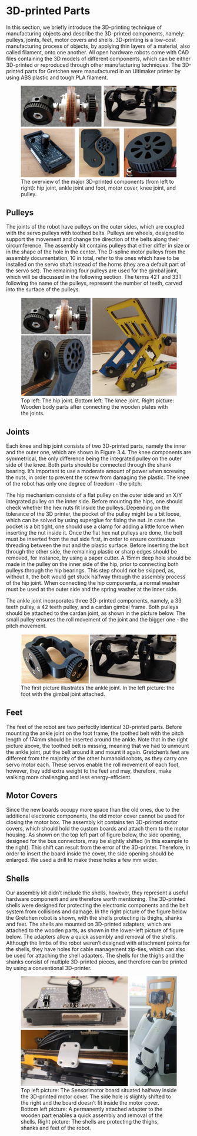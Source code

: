 # 3D-printed Parts

In this section, we briefly introduce the 3D-printing technique of manufacturing objects
and describe the 3D-printed components, namely: pulleys, joints, feet, motor covers
and shells. 3D-printing is a low-cost manufacturing process of objects, by applying thin layers of a
material, also called filament, onto one another. All open hardware robots come
with CAD files containing the 3D models of different components, which can be either
3D-printed or reproduced through other manufacturing techniques. The 3D-printed
parts for Gretchen were manufactured in an Ultimaker printer by using ABS plastic
and tough PLA filament.

<figure>
  <img src="../img_gretchen/all_3d_printed.png"/>
  <figcaption>
  	The overview of the major 3D-printed components (from left to right): hip joint, ankle joint and foot, motor cover, knee joint, and pulley. 
</figcaption>
</figure>

## Pulleys

The joints of the robot have pulleys on the outer sides, which are coupled with the servo
pulleys with toothed belts. Pulleys are wheels, designed to support the movement and
change the direction of the belts along their circumference. The assembly kit contains
pulleys that either differ in size or in the shape of the hole in the center. The D-spline
motor pulleys from the assembly documentation, 10 in total, refer to the ones which have to be installed on the servo shaft instead of the horns (they are a default part of
the servo set). The remaining four pulleys are used for the gimbal joint, which will be
discussed in the following section. The terms 42T and 33T following the name of the
pulleys, represent the number of teeth, carved into the surface of the pulleys.

<figure>
  <img src="../img_gretchen/pulleys.png"/>
  <figcaption>
  	Top left: The hip joint. Bottom left: The knee joint. Right picture: Wooden body parts after connecting the wooden plates with the joints.
</figcaption>
</figure>

## Joints

Each knee and hip joint consists of two 3D-printed parts, namely the inner and the
outer one, which are shown in Figure 3.4. The knee components are symmetrical, the
only difference being the integrated pulley on the outer side of the knee. Both parts
should be connected through the shank bearing. It’s important to use a moderate
amount of power when screwing the nuts, in order to prevent the screw from damaging
the plastic. The knee of the robot has only one degree of freedom - the pitch.

The hip mechanism consists of a flat pulley on the outer side and an X/Y integrated
pulley on the inner side. Before mounting the hips, one should check whether the hex
nuts fit inside the pulleys. Depending on the tolerance of the 3D printer, the pocket of
the pulley might be a bit loose, which can be solved by using superglue for fixing the
nut. In case the pocket is a bit tight, one should use a clamp for adding a little force when inserting the nut inside it. Once the flat hex nut pulleys are done, the bolt must
be inserted from the nut side first, in order to ensure continuous threading between
the nut and the plastic surface. Before inserting the bolt through the other side, the
remaining plastic or sharp edges should be removed, for instance, by using a paper
cutter. A 15mm deep hole should be made in the pulley on the inner side of the hip,
prior to connecting both pulleys through the hip bearings. This step should not be
skipped, as, without it, the bolt would get stuck halfway through the assembly process
of the hip joint. When connecting the hip components, a normal washer must be used
at the outer side and the spring washer at the inner side.

The ankle joint incorporates three 3D-printed components, namely, a 33 teeth pulley, a
42 teeth pulley, and a cardan gimbal frame. Both pulleys should be attached to the
cardan joint, as shown in the picture below. The small pulley ensures the roll
movement of the joint and the bigger one - the pitch movement.


<figure>
  <img src="../img_gretchen/ankle.png"/>
  <figcaption>
  	The first picture illustrates the ankle joint. In the left picture: the foot with the gimbal joint attached.
</figcaption>
</figure>

## Feet

The feet of the robot are two perfectly identical 3D-printed parts. Before mounting
the ankle joint on the foot frame, the toothed belt with the pitch length of 174mm
should be inserted around the ankle. Note that in the right picture above,
the toothed belt is missing, meaning that we had to unmount the ankle joint, put the
belt around it and mount it again. Gretchen’s feet are different from the majority of
the other humanoid robots, as they carry one servo motor each. These servos enable
the roll movement of each foot, however, they add extra weight to the feet and may,
therefore, make walking more challenging and less energy-efficient.

## Motor Covers

Since the new boards occupy more space than the old ones, due to the additional
electronic components, the old motor cover cannot be used for closing the motor box. The assembly kit contains ten 3D-printed motor covers, which should hold the custom
boards and attach them to the motor housing. As shown on the top left part of figure below, the side opening, designed for the bus connectors, may be slightly shifted (in this
example to the right). This shift can result from the error of the 3D-printer. Therefore,
in order to insert the board inside the cover, the side opening should be enlarged. We
used a drill to make these holes a few mm wider.

## Shells

Our assembly kit didn’t include the shells, however, they represent a useful hardware
component and are therefore worth mentioning. The 3D-printed shells were designed for
protecting the electronic components and the belt system from collisions and damage.
In the right picture of the figure below the Gretchen robot is shown, with the shells protecting
its thighs, shanks and feet. The shells are mounted on 3D-printed adapters, which are attached to the wooden parts, as shown in the lower-left picture of figure below. The
adapters allow a quick assembly and removal of the shells. Although the limbs of the
robot weren’t designed with attachment points for the shells, they have holes for cable
management zip-ties, which can also be used for attaching the shell adapters. The
shells for the thighs and the shanks consist of multiple 3D-printed pieces, and therefore
can be printed by using a conventional 3D-printer.

<figure>
  <img src="../img_gretchen/shells.png"/>
  <figcaption>
  	Top left picture: The Sensorimotor board situated halfway inside the 3D-printed
motor cover. The side hole is slightly shifted to the right and the board doesn’t fit inside
the motor cover. Bottom left picture: A permanently attached adapter to the wooden part
enables a quick assembly and removal of the shells. Right picture: The shells are protecting
the thighs, shanks and feet of the robot.
</figcaption>
</figure>

